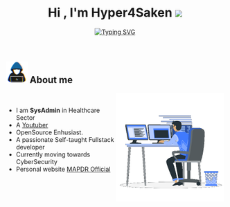 <h1 align="center"><b>Hi , I'm Hyper4Saken </b><img src="https://media.giphy.com/media/hvRJCLFzcasrR4ia7z/giphy.gif" width="35"></h1>

<p align="center">
<a href="https://git.io/typing-svg"><img src="https://readme-typing-svg.herokuapp.com?font=Fira+Code&size=23&duration=1000&pause=800&color=3743F3&center=true&width=435&lines=HI+this+is+Hyper4Saken!!!+;Youtuber!!;Developer;System+Administrator;OpenSource+Enthusiast;Arch+User" alt="Typing SVG" /></a>
</p>
<br>

## <picture><img src = "https://github.com/0xAbdulKhalid/0xAbdulKhalid/raw/main/assets/mdImages/about_me.gif" width = 50px></picture> **About me**

<picture> <img align="right" src="https://github.com/0xAbdulKhalid/0xAbdulKhalid/raw/main/assets/mdImages/Right_Side.gif" width = 250px></picture>

<br>

- I am **SysAdmin** in Healthcare Sector
- A [Youtuber](https://www.youtube.com/@mapdr3190)
- OpenSource Enhusiast.
- A passionate Self-taught Fullstack developer
- Currently moving towards CyberSecurity
- Personal website [MAPDR Official](https://mapdr.tech)
